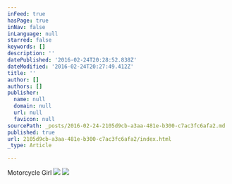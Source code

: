```yaml
---
inFeed: true
hasPage: true
inNav: false
inLanguage: null
starred: false
keywords: []
description: ''
datePublished: '2016-02-24T20:28:52.838Z'
dateModified: '2016-02-24T20:27:49.412Z'
title: ''
author: []
authors: []
publisher:
  name: null
  domain: null
  url: null
  favicon: null
sourcePath: _posts/2016-02-24-2105d9cb-a3aa-481e-b300-c7ac3fc6afa2.md
published: true
url: 2105d9cb-a3aa-481e-b300-c7ac3fc6afa2/index.html
_type: Article

---
```

Motorcycle Girl
![](https://the-grid-user-content.s3-us-west-2.amazonaws.com/f72a3b14-d3a7-4f21-9d9f-8c5f5e6e96ec.JPG)
![](https://the-grid-user-content.s3-us-west-2.amazonaws.com/e43ea443-bad3-4f03-8d23-8306cda61b1b.jpg)